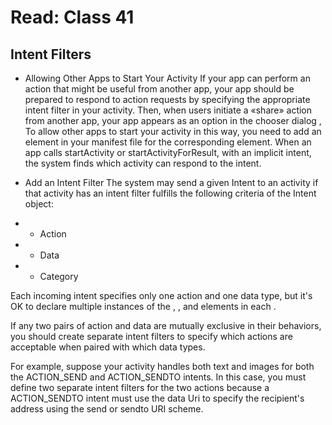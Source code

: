 # Read: Class 41
## Intent Filters
- Allowing Other Apps to Start Your Activity
If your app can perform an action that might be useful from another app, your app should be prepared to respond to action requests by specifying the appropriate intent filter in your activity.
Then, when users initiate a «share» action from another app, your app appears as an option in the chooser dialog , To allow other apps to start your activity in this way, you need to add an element in your manifest file for the corresponding element.
When an app calls startActivity or startActivityForResult, with an implicit intent, the system finds which activity can respond to the intent.

- Add an Intent Filter
The system may send a given Intent to an activity if that activity has an intent filter fulfills the following criteria of the Intent object:

- - Action
- - Data
- - Category

Each incoming intent specifies only one action and one data type, but it's OK to declare multiple instances of the <action>, <category>, and <data> elements in each <intent-filter>.

If any two pairs of action and data are mutually exclusive in their behaviors, you should create separate intent filters to specify which actions are acceptable when paired with which data types.

For example, suppose your activity handles both text and images for both the ACTION_SEND and ACTION_SENDTO intents. In this case, you must define two separate intent filters for the two actions because a ACTION_SENDTO intent must use the data Uri to specify the recipient's address using the send or sendto URI scheme.
